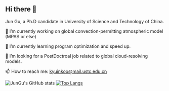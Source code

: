 ## Hi there 👋

Jun Gu, a Ph.D candidate in University of Science and Technology of China.

🔭 I’m currently working on global convection-permitting atmospheric model (MPAS or else)

🌱 I’m currently learning program optimization and speed up.

🤔 I’m looking for a PostDoctroal job related to global cloud-resolving models.

📫 How to reach me: kyuinkoo@mail.ustc.edu.cn

![JunGu's GitHub stats](https://github-readme-stats.vercel.app/api?username=1JunGu&hide=contribs&show_icons=true&theme=onedark)
[![Top Langs](https://github-readme-stats.vercel.app/api/top-langs/?username=1JunGu&hide=javascript,html&layout=compact)](https://github.com/anuraghazra/github-readme-stats)

<!--
**1JunGu/1JunGu** is a ✨ _special_ ✨ repository because its `README.md` (this file) appears on your GitHub profile.

Here are some ideas to get you started:

- 🔭 I’m currently working on ...
- 🌱 I’m currently learning ...
- 👯 I’m looking to collaborate on ...
- 🤔 I’m looking for help with ...
- 💬 Ask me about ...
- 📫 How to reach me: ...
- 😄 Pronouns: ...
- ⚡ Fun fact: ...
-->
